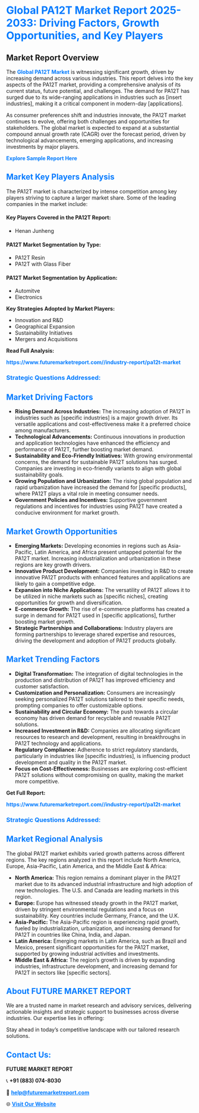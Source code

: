 <h1 style="color: #007BFF;">Global PA12T Market Report 2025-2033: Driving Factors, Growth Opportunities, and Key Players</h1>

<section id="overview">
<h2>Market Report Overview</h2>
<p>The <a href="https://www.futuremarketreport.com//industry-report/pa12t-market" style="color: #007BFF; text-decoration: none;"><strong>Global PA12T Market</strong></a> is witnessing significant growth, driven by increasing demand across various industries. This report delves into the key aspects of the PA12T market, providing a comprehensive analysis of its current status, future potential, and challenges. The demand for PA12T has surged due to its wide-ranging applications in industries such as [insert industries], making it a critical component in modern-day [applications].</p>
<p>As consumer preferences shift and industries innovate, the PA12T market continues to evolve, offering both challenges and opportunities for stakeholders. The global market is expected to expand at a substantial compound annual growth rate (CAGR) over the forecast period, driven by technological advancements, emerging applications, and increasing investments by major players.</p>
</section>

<section id="overview">
<p><a href="https://www.futuremarketreport.com//request-sample/reportId=49164" style="color: #007BFF; text-decoration: none;"><strong>Explore Sample Report Here</strong></a></p>
</section>

<section id="key-players">
<h2 style="color: #007BFF;">Market Key Players Analysis</h2>
<p>The PA12T market is characterized by intense competition among key players striving to capture a larger market share. Some of the leading companies in the market include:</p>
<h4>Key Players Covered in the PA12T Report:</h4>
<ul><li>Henan Junheng</li></ul>
<h4>PA12T Market Segmentation by Type:</h4>
<ul><li>PA12T Resin</li><li>PA12T with Glass Fiber</li></ul>

<h4>PA12T Market Segmentation by Application:</h4>
<ul><li>Automitve</li><li>Electronics</li></ul>
<p><strong>Key Strategies Adopted by Market Players:</strong></p>
<ul>
<li>Innovation and R&D</li>
<li>Geographical Expansion</li>
<li>Sustainability Initiatives</li>
<li>Mergers and Acquisitions</li>
</ul>
</section>

<section>
<p><strong>Read Full Analysis: </strong></p><a href="https://www.futuremarketreport.com//industry-report/pa12t-market" style="color: #007BFF; text-decoration: none;"><strong>https://www.futuremarketreport.com//industry-report/pa12t-market</strong></a>
<h3 style="color: #007BFF;">Strategic Questions Addressed:</h3>
</section>

<section id="driving-factors">
<h2 style="color: #007BFF;">Market Driving Factors</h2>
<ul>
<li><strong>Rising Demand Across Industries:</strong> The increasing adoption of PA12T in industries such as [specific industries] is a major growth driver. Its versatile applications and cost-effectiveness make it a preferred choice among manufacturers.</li>
<li><strong>Technological Advancements:</strong> Continuous innovations in production and application technologies have enhanced the efficiency and performance of PA12T, further boosting market demand.</li>
<li><strong>Sustainability and Eco-Friendly Initiatives:</strong> With growing environmental concerns, the demand for sustainable PA12T solutions has surged. Companies are investing in eco-friendly variants to align with global sustainability goals.</li>
<li><strong>Growing Population and Urbanization:</strong> The rising global population and rapid urbanization have increased the demand for [specific products], where PA12T plays a vital role in meeting consumer needs.</li>
<li><strong>Government Policies and Incentives:</strong> Supportive government regulations and incentives for industries using PA12T have created a conducive environment for market growth.</li>
</ul>
</section>

<section id="growth-opportunities">
<h2 style="color: #007BFF;">Market Growth Opportunities</h2>
<ul>
<li><strong>Emerging Markets:</strong> Developing economies in regions such as Asia-Pacific, Latin America, and Africa present untapped potential for the PA12T market. Increasing industrialization and urbanization in these regions are key growth drivers.</li>
<li><strong>Innovative Product Development:</strong> Companies investing in R&D to create innovative PA12T products with enhanced features and applications are likely to gain a competitive edge.</li>
<li><strong>Expansion into Niche Applications:</strong> The versatility of PA12T allows it to be utilized in niche markets such as [specific niches], creating opportunities for growth and diversification.</li>
<li><strong>E-commerce Growth:</strong> The rise of e-commerce platforms has created a surge in demand for PA12T used in [specific applications], further boosting market growth.</li>
<li><strong>Strategic Partnerships and Collaborations:</strong> Industry players are forming partnerships to leverage shared expertise and resources, driving the development and adoption of PA12T products globally.</li>
</ul>
</section>

<section id="trending-factors">
<h2 style="color: #007BFF;">Market Trending Factors</h2>
<ul>
<li><strong>Digital Transformation:</strong> The integration of digital technologies in the production and distribution of PA12T has improved efficiency and customer satisfaction.</li>
<li><strong>Customization and Personalization:</strong> Consumers are increasingly seeking personalized PA12T solutions tailored to their specific needs, prompting companies to offer customizable options.</li>
<li><strong>Sustainability and Circular Economy:</strong> The push towards a circular economy has driven demand for recyclable and reusable PA12T solutions.</li>
<li><strong>Increased Investment in R&D:</strong> Companies are allocating significant resources to research and development, resulting in breakthroughs in PA12T technology and applications.</li>
<li><strong>Regulatory Compliance:</strong> Adherence to strict regulatory standards, particularly in industries like [specific industries], is influencing product development and quality in the PA12T market.</li>
<li><strong>Focus on Cost-Effectiveness:</strong> Businesses are exploring cost-efficient PA12T solutions without compromising on quality, making the market more competitive.</li>
</ul>
</section>

<section>
<p><strong>Get Full Report: </strong></p><a href="https://www.futuremarketreport.com//industry-report/pa12t-market" style="color: #007BFF; text-decoration: none;"><strong>https://www.futuremarketreport.com//industry-report/pa12t-market</strong></a>
<h3 style="color: #007BFF;">Strategic Questions Addressed:</h3>
</section>


<section id="regional-analysis">
<h2 style="color: #007BFF;">Market Regional Analysis</h2>
<p>The global PA12T market exhibits varied growth patterns across different regions. The key regions analyzed in this report include North America, Europe, Asia-Pacific, Latin America, and the Middle East & Africa:</p>
<ul>
<li><strong>North America:</strong> This region remains a dominant player in the PA12T market due to its advanced industrial infrastructure and high adoption of new technologies. The U.S. and Canada are leading markets in this region.</li>
<li><strong>Europe:</strong> Europe has witnessed steady growth in the PA12T market, driven by stringent environmental regulations and a focus on sustainability. Key countries include Germany, France, and the U.K.</li>
<li><strong>Asia-Pacific:</strong> The Asia-Pacific region is experiencing rapid growth, fueled by industrialization, urbanization, and increasing demand for PA12T in countries like China, India, and Japan.</li>
<li><strong>Latin America:</strong> Emerging markets in Latin America, such as Brazil and Mexico, present significant opportunities for the PA12T market, supported by growing industrial activities and investments.</li>
<li><strong>Middle East & Africa:</strong> The region’s growth is driven by expanding industries, infrastructure development, and increasing demand for PA12T in sectors like [specific sectors].</li>
</ul>
</section>

<footer>
<h2 style="color: #007BFF;">About FUTURE MARKET REPORT</h2>
<p>We are a trusted name in market research and advisory services, delivering actionable insights and strategic support to businesses across diverse industries. Our expertise lies in offering:</p>

<p>Stay ahead in today’s competitive landscape with our tailored research solutions.</p>

<h2 style="color: #007BFF;">Contact Us:</h2>
<p><strong>FUTURE MARKET REPORT</strong></p>
<p>📞 <strong>+91 (883) 074-8030</strong></p>
<p>📧 <strong><a href="mailto:help@futuremarketreport.com" style="color: #007BFF;">help@futuremarketreport.com</a></strong></p>
<p>🌐 <strong><a href="https://www.futuremarketreport.com/" style="color: #007BFF;">Visit Our Website</a></strong></p>
</footer>